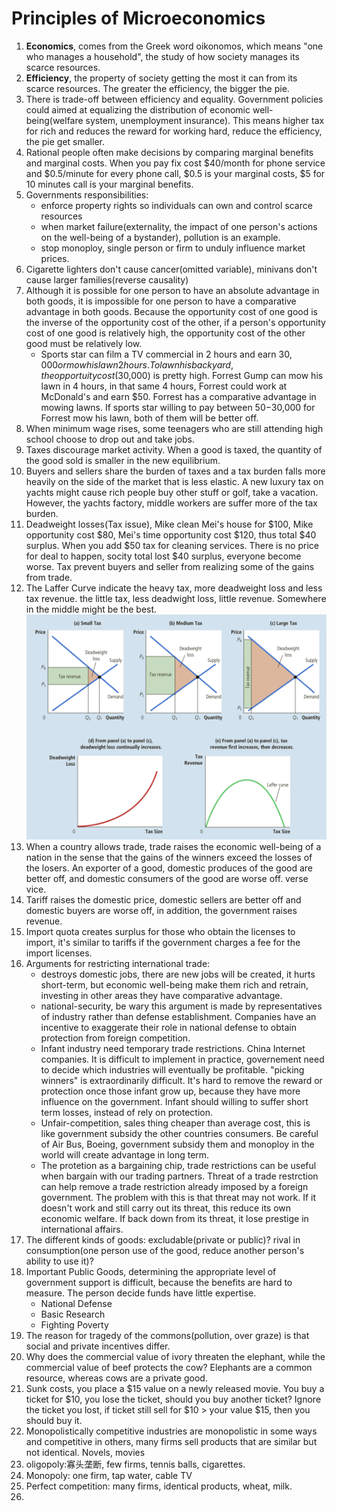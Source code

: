 # Principles of Microeconomics

1. **Economics**, comes from the Greek word oikonomos, which means "one who manages a household", the study of how society manages its scarce resources. 
2. **Efficiency**, the property of society getting the most it can from its scarce resources. The greater the efficiency, the bigger the pie.
3. There is trade-off between efficiency and equality. Government policies could aimed at equalizing the distribution of economic well-being(welfare system, unemployment insurance). This means higher tax for rich and reduces the reward for working hard, reduce the efficiency, the pie get smaller. 
4. Rational people often make decisions by comparing marginal benefits and marginal costs. When you pay fix cost $40/month for phone service and $0.5/minute for every phone call, $0.5 is your marginal costs, $5 for 10 minutes call is your marginal benefits. 
5. Governments responsibilities: 
    - enforce property rights so individuals can own and control scarce resources
    - when market failure(externality, the impact of one person's actions on the well-being of a bystander), pollution is an example. 
    - stop monoploy, single person or firm to unduly influence market prices. 
6. Cigarette lighters don't cause cancer(omitted variable), minivans don't cause larger families(reverse causality)
7. Although it is possible for one person to have an absolute advantage in both goods, it is impossible for one person to have a comparative advantage in both goods. Because the opportunity cost of one good is the inverse of the opportunity cost of the other, if a person's opportunity cost of one good is relatively high, the opportunity cost of the other good must be relatively low. 
      - Sports star can film a TV commercial in 2 hours and earn $30,000 or mow his lawn 2 hours. To lawn his backyard, the opportuity cost($30,000) is pretty high. Forrest Gump can mow his lawn in 4 hours, in that same 4 hours, Forrest could work at McDonald's and earn $50. Forrest has a comparative advantage in mowing lawns. If sports star willing to pay between $50-$30,000 for Forrest mow his lawn, both of them will be better off.  
8. When minimum wage rises, some teenagers who are still attending high school choose to drop out and take jobs. 
9. Taxes discourage market activity. When a good is taxed, the quantity of the good sold is smaller in the new equilibrium. 
10. Buyers and sellers share the burden of taxes and a tax burden falls more heavily on the side of the market that is less elastic. A new luxury tax on yachts might cause rich people buy other stuff or golf, take a vacation. However, the yachts factory, middle workers are suffer more of the tax burden. 
11. Deadweight losses(Tax issue), Mike clean Mei's house for $100, Mike opportunity cost $80, Mei's time opportunity cost $120, thus total $40 surplus. When you add $50 tax for cleaning services. There is no price for deal to happen, socity total lost $40 surplus, everyone become worse. Tax prevent buyers and seller from realizing some of the gains from trade. 
12. The Laffer Curve indicate the heavy tax, more deadweight loss and less tax revenue. the little tax, less deadwight loss, little revenue. Somewhere in the middle might be the best. 
![lafferCurve](lafferCurve.jpeg)
14. When a country allows trade, trade raises the economic well-being of a nation in the sense that the gains of the winners exceed the losses of the losers. An exporter of a good, domestic produces of the good are better off, and domestic consumers of the good are worse off. verse vice. 
15. Tariff raises the domestic price, domestic sellers are better off and domestic buyers are worse off, in addition, the government raises revenue. 
16. Import quota creates surplus for those who obtain the licenses to import, it's similar to tariffs if the government charges a fee for the import licenses. 
17. Arguments for restricting international trade:
    - destroys domestic jobs, there are new jobs will be created, it hurts short-term, but economic well-being make them rich and retrain, investing in other areas they have comparative advantage.
    - national-security, be wary this argument is made by representatives of industry rather than defense establishment. Companies have an incentive to exaggerate their role in national defense to obtain protection from foreign competition. 
    - Infant industry need temporary trade restrictions. China Internet companies. It is difficult to implement in practice, governement need to decide which industries will eventually be profitable. "picking winners" is extraordinarily difficult. It's hard to remove the reward or protection once those infant grow up, because they have more influence on the government. Infant should willing to suffer short term losses, instead of rely on protection.
    - Unfair-competition, sales thing cheaper than average cost, this is like government subsidy the other countries consumers. Be careful of Air Bus, Boeing, government subsidy them and monoploy in the world will create advantage in long term. 
    - The protetion as a bargaining chip, trade restrictions can be useful when bargain with our trading partners. Threat of a trade restrction can help remove a trade restriction already imposed by a foreign government. The problem with this is that threat may not work. If it doesn't work and still carry out its threat, this reduce its own economic welfare. If back down from its threat, it lose prestige in international affairs. 
18. The different kinds of goods: excludable(private or public)? rival in consumption(one person use of the good, reduce another person's ability to use it)?
19. Important Public Goods, determining the appropriate level of government support is difficult, because the benefits are hard to measure. The person decide funds have little expertise.
    - National Defense
    - Basic Research
    - Fighting Poverty
20. The reason for tragedy of the commons(pollution, over graze) is that social and private incentives differ.
21. Why does the commercial value of ivory threaten the elephant, while the commercial value of beef protects the cow? Elephants are a common resource, whereas cows are a private good. 
22. Sunk costs, you place a $15 value on a newly released movie. You buy a ticket for $10, you lose the ticket, should you buy another ticket? Ignore the ticket you lost, if ticket still sell for $10 > your value $15, then you should buy it.
23. Monopolistically competitive industries are monopolistic in some ways and competitive in others, many firms sell products that are similar but not identical. Novels, movies
24. oligopoly:寡头垄断, few firms, tennis balls, cigarettes.
25. Monopoly: one firm, tap water, cable TV
26. Perfect competition: many firms, identical products, wheat, milk.
27. 
    

